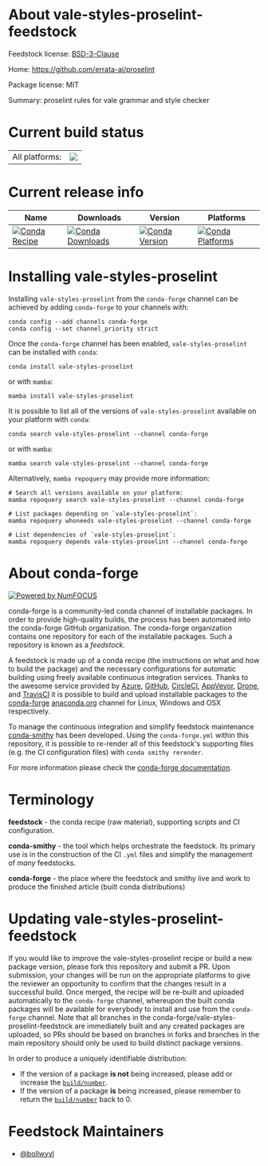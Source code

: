 About vale-styles-proselint-feedstock
=====================================

Feedstock license: [BSD-3-Clause](https://github.com/conda-forge/vale-styles-proselint-feedstock/blob/main/LICENSE.txt)

Home: https://github.com/errata-ai/proselint

Package license: MIT

Summary: proselint rules for vale grammar and style checker

Current build status
====================


<table><tr><td>All platforms:</td>
    <td>
      <a href="https://dev.azure.com/conda-forge/feedstock-builds/_build/latest?definitionId=22066&branchName=main">
        <img src="https://dev.azure.com/conda-forge/feedstock-builds/_apis/build/status/vale-styles-proselint-feedstock?branchName=main">
      </a>
    </td>
  </tr>
</table>

Current release info
====================

| Name | Downloads | Version | Platforms |
| --- | --- | --- | --- |
| [![Conda Recipe](https://img.shields.io/badge/recipe-vale--styles--proselint-green.svg)](https://anaconda.org/conda-forge/vale-styles-proselint) | [![Conda Downloads](https://img.shields.io/conda/dn/conda-forge/vale-styles-proselint.svg)](https://anaconda.org/conda-forge/vale-styles-proselint) | [![Conda Version](https://img.shields.io/conda/vn/conda-forge/vale-styles-proselint.svg)](https://anaconda.org/conda-forge/vale-styles-proselint) | [![Conda Platforms](https://img.shields.io/conda/pn/conda-forge/vale-styles-proselint.svg)](https://anaconda.org/conda-forge/vale-styles-proselint) |

Installing vale-styles-proselint
================================

Installing `vale-styles-proselint` from the `conda-forge` channel can be achieved by adding `conda-forge` to your channels with:

```
conda config --add channels conda-forge
conda config --set channel_priority strict
```

Once the `conda-forge` channel has been enabled, `vale-styles-proselint` can be installed with `conda`:

```
conda install vale-styles-proselint
```

or with `mamba`:

```
mamba install vale-styles-proselint
```

It is possible to list all of the versions of `vale-styles-proselint` available on your platform with `conda`:

```
conda search vale-styles-proselint --channel conda-forge
```

or with `mamba`:

```
mamba search vale-styles-proselint --channel conda-forge
```

Alternatively, `mamba repoquery` may provide more information:

```
# Search all versions available on your platform:
mamba repoquery search vale-styles-proselint --channel conda-forge

# List packages depending on `vale-styles-proselint`:
mamba repoquery whoneeds vale-styles-proselint --channel conda-forge

# List dependencies of `vale-styles-proselint`:
mamba repoquery depends vale-styles-proselint --channel conda-forge
```


About conda-forge
=================

[![Powered by
NumFOCUS](https://img.shields.io/badge/powered%20by-NumFOCUS-orange.svg?style=flat&colorA=E1523D&colorB=007D8A)](https://numfocus.org)

conda-forge is a community-led conda channel of installable packages.
In order to provide high-quality builds, the process has been automated into the
conda-forge GitHub organization. The conda-forge organization contains one repository
for each of the installable packages. Such a repository is known as a *feedstock*.

A feedstock is made up of a conda recipe (the instructions on what and how to build
the package) and the necessary configurations for automatic building using freely
available continuous integration services. Thanks to the awesome service provided by
[Azure](https://azure.microsoft.com/en-us/services/devops/), [GitHub](https://github.com/),
[CircleCI](https://circleci.com/), [AppVeyor](https://www.appveyor.com/),
[Drone](https://cloud.drone.io/welcome), and [TravisCI](https://travis-ci.com/)
it is possible to build and upload installable packages to the
[conda-forge](https://anaconda.org/conda-forge) [anaconda.org](https://anaconda.org/)
channel for Linux, Windows and OSX respectively.

To manage the continuous integration and simplify feedstock maintenance
[conda-smithy](https://github.com/conda-forge/conda-smithy) has been developed.
Using the ``conda-forge.yml`` within this repository, it is possible to re-render all of
this feedstock's supporting files (e.g. the CI configuration files) with ``conda smithy rerender``.

For more information please check the [conda-forge documentation](https://conda-forge.org/docs/).

Terminology
===========

**feedstock** - the conda recipe (raw material), supporting scripts and CI configuration.

**conda-smithy** - the tool which helps orchestrate the feedstock.
                   Its primary use is in the construction of the CI ``.yml`` files
                   and simplify the management of *many* feedstocks.

**conda-forge** - the place where the feedstock and smithy live and work to
                  produce the finished article (built conda distributions)


Updating vale-styles-proselint-feedstock
========================================

If you would like to improve the vale-styles-proselint recipe or build a new
package version, please fork this repository and submit a PR. Upon submission,
your changes will be run on the appropriate platforms to give the reviewer an
opportunity to confirm that the changes result in a successful build. Once
merged, the recipe will be re-built and uploaded automatically to the
`conda-forge` channel, whereupon the built conda packages will be available for
everybody to install and use from the `conda-forge` channel.
Note that all branches in the conda-forge/vale-styles-proselint-feedstock are
immediately built and any created packages are uploaded, so PRs should be based
on branches in forks and branches in the main repository should only be used to
build distinct package versions.

In order to produce a uniquely identifiable distribution:
 * If the version of a package **is not** being increased, please add or increase
   the [``build/number``](https://docs.conda.io/projects/conda-build/en/latest/resources/define-metadata.html#build-number-and-string).
 * If the version of a package **is** being increased, please remember to return
   the [``build/number``](https://docs.conda.io/projects/conda-build/en/latest/resources/define-metadata.html#build-number-and-string)
   back to 0.

Feedstock Maintainers
=====================

* [@bollwyvl](https://github.com/bollwyvl/)

